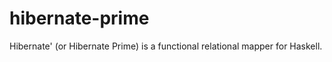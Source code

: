 hibernate-prime
==========

Hibernate' (or Hibernate Prime) is a functional relational mapper for Haskell.
